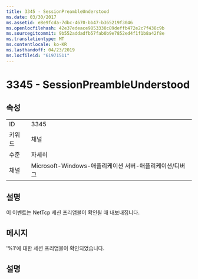 ```yaml
---
title: 3345 - SessionPreambleUnderstood
ms.date: 03/30/2017
ms.assetid: e8e9fcda-7dbc-4670-bb47-b365219f3046
ms.openlocfilehash: 42e37edeace9853330c89deffb472e2c7f438c9b
ms.sourcegitcommit: 9b552addadfb57fab0b9e7852ed4f1f1b8a42f8e
ms.translationtype: MT
ms.contentlocale: ko-KR
ms.lasthandoff: 04/23/2019
ms.locfileid: "61971511"
---
```

# <a name="3345---sessionpreambleunderstood"></a>3345 - SessionPreambleUnderstood
## <a name="properties"></a>속성  
  
|||  
|-|-|  
|ID|3345|  
|키워드|채널|  
|수준|자세히|  
|채널|Microsoft-Windows-애플리케이션 서버-애플리케이션/디버그|  
  
## <a name="description"></a>설명  
 이 이벤트는 NetTcp 세션 프리앰블이 확인될 때 내보내집니다.  
  
## <a name="message"></a>메시지  
 '%1'에 대한 세션 프리앰블이 확인되었습니다.  
  
## <a name="details"></a>설명

